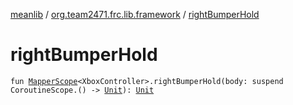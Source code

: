 [meanlib](../index.md) / [org.team2471.frc.lib.framework](index.md) / [rightBumperHold](./right-bumper-hold.md)

# rightBumperHold

`fun `[`MapperScope`](-mapper-scope/index.md)`<XboxController>.rightBumperHold(body: suspend CoroutineScope.() -> `[`Unit`](https://kotlinlang.org/api/latest/jvm/stdlib/kotlin/-unit/index.html)`): `[`Unit`](https://kotlinlang.org/api/latest/jvm/stdlib/kotlin/-unit/index.html)